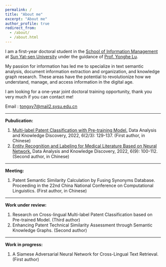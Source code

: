 ```yaml
---
permalink: /
title: "About me"
excerpt: "About me"
author_profile: true
redirect_from: 
  - /about/
  - /about.html
---
```


I am a first-year doctoral student in the [School of Information Management](https://ischool.sysu.edu.cn/) at [Sun Yat-sen University](https://www.sysu.edu.cn/sysuen/) under the guidance of [Prof. Yonghe Lu](https://ischool.sysu.edu.cn/zh-hans/teacher/luyonghe). 

My passion for information has led me to specialize in text semantic analysis, document information extraction and organization, and knowledge graph research. These areas have the potential to revolutionize how we understand, manage, and access information in the digital age.  

I am looking for a one-year joint doctoral training opportunity, thank you very much if you can contact me!

Email : tongxy7@mail2.sysu.edu.cn

------------------------------------------------------------------------------------------  
**Pubulication:**

1. [Multi-label Patent Classification with Pre-training Model.](https://www.webofscience.com/wos/alldb/full-record/CSCD:7189628) Data Analysis and Knowledge Discovery, 2022, 6(2/3): 129-137. (First author, in Chinese)
2. [Entity Recognition and Labeling for Medical Literature Based on Neural Network.](https://www.webofscience.com/wos/alldb/full-record/CSCD:7321735) Data Analysis and Knowledge Discovery, 2022, 6(9): 100-112. (Second author, in Chinese)

------------------------------------------------------------------------------------------
**Meeting:**

1. Patent Semantic Similarity Calculation by Fusing Synonyms Database. Proceeding in the 22nd China National Conference on Computational Linguistics. (First author, in Chinese)

------------------------------------------------------------------------------------------
**Work under review:**

1. Research on Cross-lingual Multi-label Patent Classification based on Pre-trained Model. (Third author)
2. Enhancing Patent Technical Similarity Assessment through Semantic Knowledge Graphs. (Second author)

------------------------------------------------------------------------------------------
**Work in progress:**

1. A Siamese Adversarial Neural Network for Cross-Lingual Text Retrieval. (First author)




